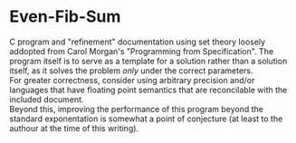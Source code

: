 # Even-Fib-Sum
C program and "refinement" documentation using set theory loosely addopted from Carol Morgan's  "Programming from Specification".
The program itself is to serve as a template for a solution rather than a solution itself, as it solves the problem *only* under the correct parameters.  
For greater correctness, consider using arbitrary precision and/or languages that have floating point semantics that are reconcilable with the included document.  
Beyond this, improving the performance of this program beyond the standard exponentation is somewhat a point of conjecture (at least to the 
authour at the time of this writing).
